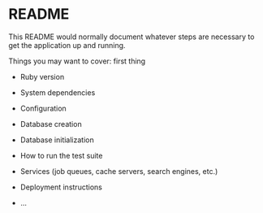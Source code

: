 # README

This README would normally document whatever steps are necessary to get the
application up and running.

Things you may want to cover:
first thing

* Ruby version

* System dependencies

* Configuration

* Database creation

* Database initialization

* How to run the test suite

* Services (job queues, cache servers, search engines, etc.)

* Deployment instructions

* ...
